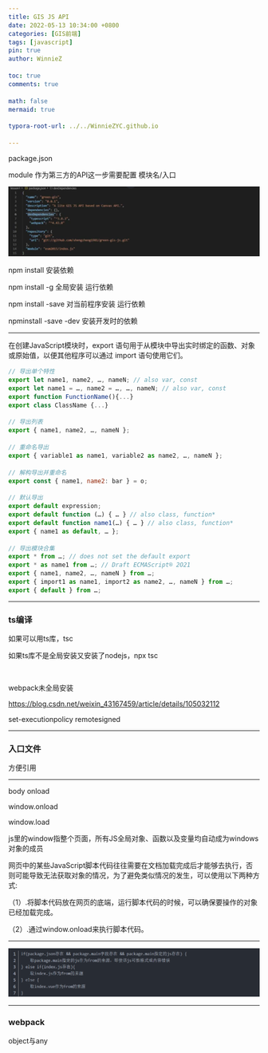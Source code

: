 ```yaml
---
title: GIS JS API
date: 2022-05-13 10:34:00 +0800
categories: [GIS前端]
tags: [javascript]
pin: true
author: WinnieZ

toc: true
comments: true

math: false
mermaid: true

typora-root-url: ../../WinnieZYC.github.io

---
```




package.json

module 作为第三方的API这一步需要配置 模块名/入口

![fdf680a2612268b903c85a19c4dcfe35](/assets/blog_res/2022-05-13-GIS%20JS%20API.assets/fdf680a2612268b903c85a19c4dcfe35-16524154741141.png)

npm install 安装依赖

npm install -g 全局安装 运行依赖

npm install -save 对当前程序安装 运行依赖

npminstall -save -dev 安装开发时的依赖

***

在创建JavaScript模块时，export 语句用于从模块中导出实时绑定的函数、对象或原始值，以便其他程序可以通过 import 语句使用它们。

```javascript
// 导出单个特性
export let name1, name2, …, nameN; // also var, const
export let name1 = …, name2 = …, …, nameN; // also var, const
export function FunctionName(){...}
export class ClassName {...}

// 导出列表
export { name1, name2, …, nameN };

// 重命名导出
export { variable1 as name1, variable2 as name2, …, nameN };

// 解构导出并重命名
export const { name1, name2: bar } = o;

// 默认导出
export default expression;
export default function (…) { … } // also class, function*
export default function name1(…) { … } // also class, function*
export { name1 as default, … };

// 导出模块合集
export * from …; // does not set the default export
export * as name1 from …; // Draft ECMAScript® 2O21
export { name1, name2, …, nameN } from …;
export { import1 as name1, import2 as name2, …, nameN } from …;
export { default } from …;
```

***

### ts编译

如果可以用ts库，tsc

如果ts库不是全局安装又安装了nodejs，npx tsc

<br/>

webpack未全局安装

https://blog.csdn.net/weixin_43167459/article/details/105032112

set-executionpolicy remotesigned

***

### 入口文件

方便引用

***

body onload

window.onload

window.load

js里的window指整个页面，所有JS全局对象、函数以及变量均自动成为windows对象的成员

网页中的某些JavaScript脚本代码往往需要在文档加载完成后才能够去执行，否则可能导致无法获取对象的情况，为了避免类似情况的发生，可以使用以下两种方式:

（1）.将脚本代码放在网页的底端，运行脚本代码的时候，可以确保要操作的对象已经加载完成。

（2）.通过window.onload来执行脚本代码。

***

![6c46b281aec05052951ebea93bda1833](/assets/blog_res/2022-05-13-GIS%20JS%20API.assets/6c46b281aec05052951ebea93bda1833-16524154929772.png)

***

### webpack

object与any
